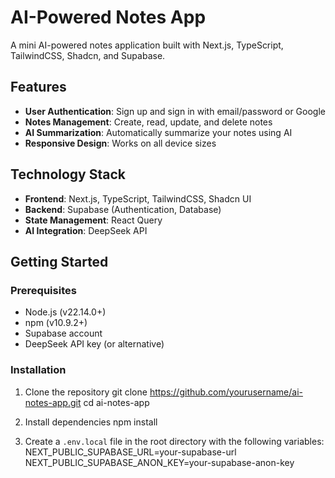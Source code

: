 # AI-Powered Notes App

A mini AI-powered notes application built with Next.js, TypeScript, TailwindCSS, Shadcn, and Supabase.

## Features

- **User Authentication**: Sign up and sign in with email/password or Google
- **Notes Management**: Create, read, update, and delete notes
- **AI Summarization**: Automatically summarize your notes using AI
- **Responsive Design**: Works on all device sizes

## Technology Stack

- **Frontend**: Next.js, TypeScript, TailwindCSS, Shadcn UI
- **Backend**: Supabase (Authentication, Database)
- **State Management**: React Query
- **AI Integration**: DeepSeek API

## Getting Started

### Prerequisites

- Node.js (v22.14.0+)
- npm (v10.9.2+)
- Supabase account
- DeepSeek API key (or alternative)

### Installation

1. Clone the repository
git clone https://github.com/yourusername/ai-notes-app.git
cd ai-notes-app

2. Install dependencies
npm install

3. Create a `.env.local` file in the root directory with the following variables:
NEXT_PUBLIC_SUPABASE_URL=your-supabase-url
NEXT_PUBLIC_SUPABASE_ANON_KEY=your-supabase-anon-key

